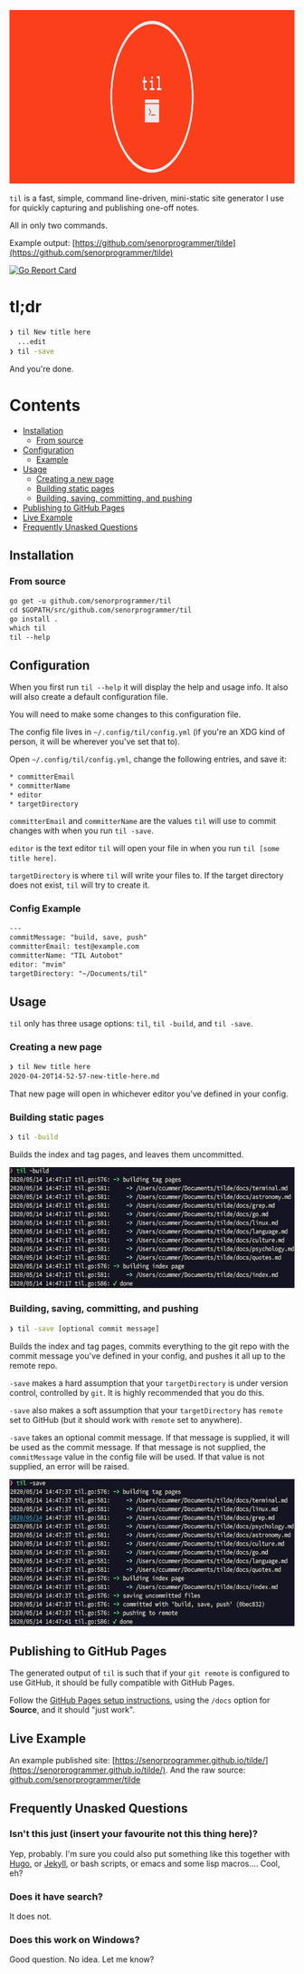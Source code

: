 <p align="center"><img src="images/till_header.png" width="916" height="306" alt="til" title="til: jot it down" /></p>

`til` is a fast, simple, command line-driven, mini-static site generator I use for quickly capturing and publishing one-off notes. 

All in only two commands.

Example output: [https://github.com/senorprogrammer/tilde](https://github.com/senorprogrammer/tilde)

[![Go Report Card](https://goreportcard.com/badge/github.com/senorprogrammer/til)](https://goreportcard.com/report/github.com/senorprogrammer/til)

# tl;dr

```bash
❯ til New title here
  ...edit
❯ til -save
```

And you're done.

# Contents

* [Installation](#installation)
	* [From source](#from-source)
* [Configuration](#configuration)
    * [Example](#config-example)
* [Usage](#usage)
    * [Creating a new page](#creating-a-new-page)
    * [Building static pages](#building-static-pages)
    * [Building, saving, committing, and pushing](#building-saving-committing-and-pushing)
* [Publishing to GitHub Pages](#publishing-to-github-pages)
* [Live Example](#live-example)
* [Frequently Unasked Questions](#frequently-unasked-questions)

## Installation

### From source

```
go get -u github.com/senorprogrammer/til
cd $GOPATH/src/github.com/senorprogrammer/til
go install .
which til
til --help
```

## Configuration

When you first run `til --help` it will display the help and usage info. It also will also create a default configuration file. 

You will need to make some changes to this configuration file.

The config file lives in `~/.config/til/config.yml` (if you're an XDG kind of person, it will be wherever you've set that to).

Open `~/.config/til/config.yml`, change the following entries, and save it:

    * committerEmail
    * committerName
    * editor
    * targetDirectory
    
`committerEmail` and `committerName` are the values `til` will use to commit changes with when you run `til -save`. 

`editor` is the text editor `til` will open your file in when you run `til [some title here]`.

`targetDirectory` is where `til` will write your files to. If the target directory does not exist, `til` will try to create it. 

### Config Example

```
---
commitMessage: "build, save, push"
committerEmail: test@example.com
committerName: "TIL Autobot"
editor: "mvim"
targetDirectory: "~/Documents/til"
```

## Usage

`til` only has three usage options: `til`, `til -build`, and `til -save`.

### Creating a new page

```bash
❯ til New title here
2020-04-20T14-52-57-new-title-here.md
```

That new page will open in whichever editor you've defined in your config.

### Building static pages

```bash
❯ til -build
```

Builds the index and tag pages, and leaves them uncommitted.

<p align="center"><img src="images/til_build.png" width="600" height="213" alt="image of the build process" title="til -build" /></p>

### Building, saving, committing, and pushing

```bash
❯ til -save [optional commit message]
```

Builds the index and tag pages, commits everything to the git repo with the commit message you've defined in your config, and pushes it all up to the remote repo.

`-save` makes a hard assumption that your `targetDirectory` is under version control, controlled by `git`. It is highly recommended that you do this.

`-save` also makes a soft assumption that your `targetDirectory` has `remote` set to GitHub (but it should work with `remote` set to anywhere).

`-save` takes an optional commit message. If that message is supplied, it will be used as the commit message. If that message is not supplied, the `commitMessage` value in the config file will be used. If that value is not supplied, an error will be raised.

<p align="center"><img src="images/til_save.png" width="600" height="259" alt="image of the save process" title="til -save" /></p>

## Publishing to GitHub Pages

The generated output of `til` is such that if your `git remote` is configured to use GitHub, it should be fully compatible with GitHub Pages.

Follow the [GitHub Pages setup instructions](https://guides.github.com/features/pages/), using the `/docs` option for **Source**, and it should "just work".

## Live Example

An example published site: [https://senorprogrammer.github.io/tilde/](https://senorprogrammer.github.io/tilde/). And the raw source: [github.com/senorprogrammer/tilde](https://github.com/senorprogrammer/tilde)

## Frequently Unasked Questions

### Isn't this just (insert your favourite not this thing here)?

Yep, probably. I'm sure you could also put something like this together with [Hugo](https://gohugo.io), or [Jekyll](https://jekyllrb.com), or bash scripts, or emacs and some lisp macros.... Cool, eh?

### Does it have search?

It does not.

### Does this work on Windows?

Good question. No idea. Let me know?
